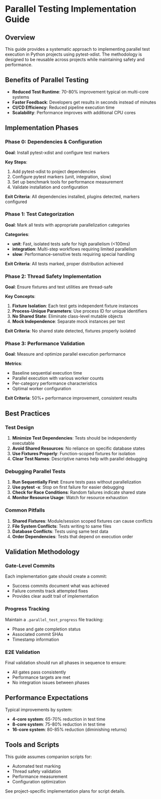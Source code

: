# Parallel Testing Implementation Guide

## Overview

This guide provides a systematic approach to implementing parallel test execution in Python projects using pytest-xdist. The methodology is designed to be reusable across projects while maintaining safety and performance.

## Benefits of Parallel Testing

- **Reduced Test Runtime**: 70-80% improvement typical on multi-core systems
- **Faster Feedback**: Developers get results in seconds instead of minutes
- **CI/CD Efficiency**: Reduced pipeline execution time
- **Scalability**: Performance improves with additional CPU cores

## Implementation Phases

### Phase 0: Dependencies & Configuration

**Goal**: Install pytest-xdist and configure test markers

**Key Steps**:

1. Add pytest-xdist to project dependencies
2. Configure pytest markers (unit, integration, slow)
3. Set up benchmark tools for performance measurement
4. Validate installation and configuration

**Exit Criteria**: All dependencies installed, plugins detected, markers configured

### Phase 1: Test Categorization

**Goal**: Mark all tests with appropriate parallelization categories

**Categories**:

- **unit**: Fast, isolated tests safe for high parallelism (<100ms)
- **integration**: Multi-step workflows requiring limited parallelism
- **slow**: Performance-sensitive tests requiring special handling

**Exit Criteria**: All tests marked, proper distribution achieved

### Phase 2: Thread Safety Implementation

**Goal**: Ensure fixtures and test utilities are thread-safe

**Key Concepts**:

1. **Fixture Isolation**: Each test gets independent fixture instances
2. **Process-Unique Parameters**: Use process ID for unique identifiers
3. **No Shared State**: Eliminate class-level mutable objects
4. **Mock Independence**: Separate mock instances per test

**Exit Criteria**: No shared state detected, fixtures properly isolated

### Phase 3: Performance Validation

**Goal**: Measure and optimize parallel execution performance

**Metrics**:

- Baseline sequential execution time
- Parallel execution with various worker counts
- Per-category performance characteristics
- Optimal worker configuration

**Exit Criteria**: 50%+ performance improvement, consistent results

## Best Practices

### Test Design

1. **Minimize Test Dependencies**: Tests should be independently executable
2. **Avoid Shared Resources**: No reliance on specific database states
3. **Use Fixtures Properly**: Function-scoped fixtures for isolation
4. **Clear Test Names**: Descriptive names help with parallel debugging

### Debugging Parallel Tests

1. **Run Sequentially First**: Ensure tests pass without parallelization
2. **Use pytest -x**: Stop on first failure for easier debugging
3. **Check for Race Conditions**: Random failures indicate shared state
4. **Monitor Resource Usage**: Watch for resource exhaustion

### Common Pitfalls

1. **Shared Fixtures**: Module/session scoped fixtures can cause conflicts
2. **File System Conflicts**: Tests writing to same files
3. **Database Conflicts**: Tests using same test data
4. **Order Dependencies**: Tests that depend on execution order

## Validation Methodology

### Gate-Level Commits

Each implementation gate should create a commit:

- Success commits document what was achieved
- Failure commits track attempted fixes
- Provides clear audit trail of implementation

### Progress Tracking

Maintain a `.parallel_test_progress` file tracking:

- Phase and gate completion status
- Associated commit SHAs
- Timestamp information

### E2E Validation

Final validation should run all phases in sequence to ensure:

- All gates pass consistently
- Performance targets are met
- No integration issues between phases

## Performance Expectations

Typical improvements by system:

- **4-core system**: 65-70% reduction in test time
- **8-core system**: 75-80% reduction in test time
- **16-core system**: 80-85% reduction (diminishing returns)

## Tools and Scripts

This guide assumes companion scripts for:

- Automated test marking
- Thread safety validation
- Performance measurement
- Configuration optimization

See project-specific implementation plans for script details.
